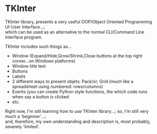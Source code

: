 # TKInter

TKInter library, presents a very useful OOP/Object Oriented Programming UI-User Interface...;   
which can be used as an alternative to the normal CLI/Command Line Interface program.  

TKInter includes such things as...
- Window (Expand/Hide,Grow/Shrink,Close buttons at the top right corner...on Windows platforms)
- Window title text
- Buttons
- Labels
- 2 different ways to present objets: Pack/or, Grid (much like a spreadsheet using numbered: rows/columns)
- Events (you can create Python style functions, the which code runs when say a button is clicked
- etc.

Right now, I'm still learning how to use TKInter library...; so, I'm still very much a 'beginner'...;  
and, therefore, my own understanding and description is, most probably, severely 'limited'.  
